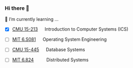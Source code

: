 ### Hi there 👋

<!--
**csun5285/csun5285** is a ✨ _special_ ✨ repository because its `README.md` (this file) appears on your GitHub profile.

Here are some ideas to get you started:

- 🔭 I’m currently working on ...
- 🌱 I’m currently learning ...
- 👯 I’m looking to collaborate on ...
- 🤔 I’m looking for help with ...
- 💬 Ask me about ...
- 📫 How to reach me: ...
- 😄 Pronouns: ...
- ⚡ Fun fact: ...
-->
🌱 I’m currently learning ...

- [x] [CMU 15-213](https://www.cs.cmu.edu/~213/)                     &emsp;   Introduction to Computer Systems (ICS)
- [ ] [MIT 6.S081](https://pdos.csail.mit.edu/6.828/2021/index.html) &emsp;   Operating System Engineering   
- [ ] [CMU 15-445](https://15445.courses.cs.cmu.edu/fall2022/)       &emsp;   Database Systems
- [ ] [MIT 6.824](https://pdos.csail.mit.edu/6.824/)          &emsp; &emsp;   Distributed Systems


